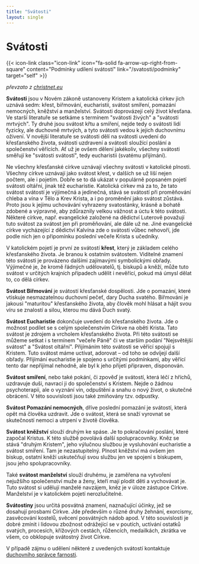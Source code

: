 ```yaml
---
title: "Svátosti"
layout: single
---
```


# Svátosti

{{< icon-link class="icon-link" icon="fa-solid fa-arrow-up-right-from-square" content="Podmínky udílení svátostí" link="/svatosti/podminky" target="self" >}}

*převzato z [christnet.eu](https://www.christnet.eu/clanky/2824/svatosti_a_svatostiny.url)*

**Svátosti** jsou v Novém zákoně ustanoveny Kristem a katolická církev jich uznává sedm: křest, biřmování, eucharistii, svátost smíření, pomazání nemocných, kněžství a manželství. Svátosti doprovázejí celý život křesťana. Ve starší literatuře se setkáme s termínem "svátosti živých" a "svátosti mrtvých". Ty druhé jsou svátost křtu a smíření, nejde tedy o svátosti lidí fyzicky, ale duchovně mrtvých, a tyto svátosti vedou k jejich duchovnímu oživení. V novější literatuře se svátosti dělí na svátosti uvedení do křesťanského života, svátosti uzdravení a svátosti sloužící poslání a společenství věřících. Ať už je ovšem dělení jakékoliv, všechny svátosti směřují ke "svátosti svátostí", tedy eucharistii (svatému přijímání).

Ne všechny křesťanské církve uznávají všechny svátosti v katolické plnosti. Všechny církve uznávají jako svátost křest, v dalších se už liší nejen počtem, ale i pojetím. Dobře se to dá ukázat v populárně popsaném pojetí svátosti oltářní, jinak též eucharistie. Katolická církev má za to, že tato svátost svátostí je výjimečná a jedinečná, stává se svátostí při proměňování chleba a vína v Tělo a Krev Krista, a i po proměnění jako svátost zůstává. Proto jsou k jejímu uchovávání vyhrazeny svatostánky, krásně a bohatě zdobené a výpravné, aby zdůraznily velkou vážnost a úctu k této svátosti. Některé církve, např. evangelické založené na dědictví Luterově považují tuto svátost za svátost jen při proměňování, ale dále už ne. Jiné evangelické církve vycházející z dědictví Kalvína zde o svátosti vůbec nehovoří, jde podle nich jen o připomínku poslední večeře Krista s učedníky.

V katolickém pojetí je první ze svátostí **křest**, který je základem celého křesťanského života. Je branou k ostatním svátostem. Viditelné znamení této svátosti je provázeno dalšími zajímavými symbolickými obřady. Výjimečné je, že kromě řádných udělovatelů, tj. biskupů a kněží, může tuto svátost v určitých krajních případech udělit i nevěřící, pokud má úmysl dělat to, co dělá církev.

**Svátost Biřmování** je svátostí křesťanské dospělosti. Jde o pomazání, které vtiskuje nesmazatelnou duchovní pečeť, dary Ducha svatého. Biřmování je jakousi "maturitou" křesťanského života, aby člověk mohl hlásat a hájit svou víru se znalostí a silou, kterou mu dává Duch svatý.

**Svátost Eucharistie** dokončuje uvedení do křesťanského života. Jde o možnost podílet se s celým společenstvím Církve na oběti Krista. Tato svátost je zdrojem a vrcholem křesťanského života. Při této svátosti se můžeme setkat i s termínem "večeře Páně" či ve starším podání "Nejsvětější svátost" a "Svátost oltářní". Přijímáním této svátosti se věřící spojují s Kristem. Tuto svátost máme uctívat, adorovat – od toho se odvíjejí další obřady. Přijímání eucharistie je spojeno s určitými podmínkami, aby věřící tento dar nepřijímal nehodně, ale byl k jeho přijetí připraven, disponován.

**Svátost smíření**, nebo také pokání, či zpověď je svátostí, která léčí z hříchů, uzdravuje duši, navrací ji do společenství s Kristem. Nejde o žádnou psychoterapii, ale o vyznání vin, odpuštění a snahu o nový život, o skutečné obrácení. V této souvislosti jsou také zmiňovány tzv. odpustky.

**Svátost Pomazání nemocných**, dříve poslední pomazání je svátostí, která opět má člověka uzdravit. Jde o svátost, která se snaží vyrovnat se skutečností nemoci a utrpení v životě člověka.

**Svátost kněžství** slouží druhým ke spáse. Je to pokračování poslání, které započal Kristus. K této službě povolává další spolupracovníky. Kněz se stává "druhým Kristem", jeho výlučnou službou je vysluhování eucharistie a svátost smíření. Tam je nezastupitelný. Plnost kněžství má ovšem jen biskup, ostatní kněží uskutečňují svou službu jen ve spojení s biskupem, jsou jeho spolupracovníky.

Také **svátost manželství** slouží druhému, je zaměřena na vytvoření nejužšího společenství muže a ženy, kteří mají plodit děti a vychovávat je. Tuto svátost si udělují manželé navzájem, kněz je v úloze zástupce Církve. Manželství je v katolickém pojetí nerozlučitelné.

**Svátostiny** jsou určitá posvátná znamení, naznačující účinky, jež se dosahují prosbami Církve. Jde především o různé druhy žehnání, exorcismy, zasvěcování kostelů, svěcení posvátných nádob apod. V této souvislosti je dobré zmínit i lidovou zbožnost odrážející se v poutích, uctívání ostatků svatých, procesích, křížových cestách, růžencích, medailkách, zkrátka ve všem, co obklopuje svátostný život Církve.

V případě zájmu o udělení některé z uvedených svátostí kontaktuje [duchovního správce farnosti](/kontakt/#duchovní-správce).